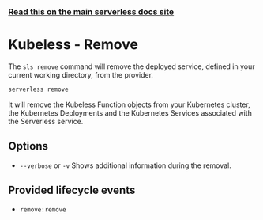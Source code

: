 <!--
title: Serverless Framework Commands - Kubeless - Remove
menuText: remove
menuOrder: 6
description: Remove a deployed Service and all of its Kubeless Functions and Kubernetes Deployments and Services.
layout: Doc
-->

<!-- DOCS-SITE-LINK:START automatically generated  -->

### [Read this on the main serverless docs site](https://www.serverless.com/framework/docs/providers/kubeless/cli-reference/remove)

<!-- DOCS-SITE-LINK:END -->

# Kubeless - Remove

The `sls remove` command will remove the deployed service, defined in your current working directory, from the provider.

```bash
serverless remove
```

It will remove the Kubeless Function objects from your Kubernetes cluster, the Kubernetes Deployments and the Kubernetes Services associated with the Serverless service.

## Options

- `--verbose` or `-v` Shows additional information during the removal.

## Provided lifecycle events

- `remove:remove`
